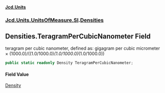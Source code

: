 #### [Jcd.Units](index.md 'index')
### [Jcd.Units.UnitsOfMeasure.SI](Jcd.Units.UnitsOfMeasure.SI.md 'Jcd.Units.UnitsOfMeasure.SI').[Densities](Densities.md 'Jcd.Units.UnitsOfMeasure.SI.Densities')

## Densities.TeragramPerCubicNanometer Field

teragram per cubic nanometer, defined as: gigagram per cubic micrometer × (1000.0)/((1.0/1000.0)*(1.0/1000.0)*(1.0/1000.0))

```csharp
public static readonly Density TeragramPerCubicNanometer;
```

#### Field Value
[Density](Density.md 'Jcd.Units.UnitTypes.Density')